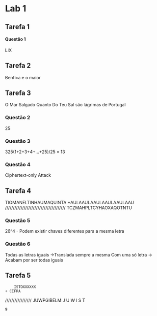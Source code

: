 # Lab 1
## Tarefa 1 
#### Questão 1
LIX

## Tarefa  2
Benfica e o maior

## Tarefa 3
O Mar Salgado Quanto Do Teu Sal são lágrimas de Portugal
### Questão 2
25
### Questão 3
325(1+2+3+4+...+25)/25 = 13
### Questão 4
Ciphertext-only Attack 

## Tarefa 4
   TIOMANELTINHAUMAQUINTA
+AULAAULAAULAAULAAULAAU
///////////////////////////////////////
  TCZMAHPLTCYHAOXAQOTNTU

### Questão 5
26^4 - Podem existir chaves diferentes para a mesma letra

### Questão 6
Todas as letras iguais ->Translada sempre a mesma
Com uma só letra -> Acabam por ser todas iguais

## Tarefa 5
		ISTOXXXXXX
	+ CIFRA 
/////////////////
		JUWPGIBELM
	J U W
	I  S  T

	9